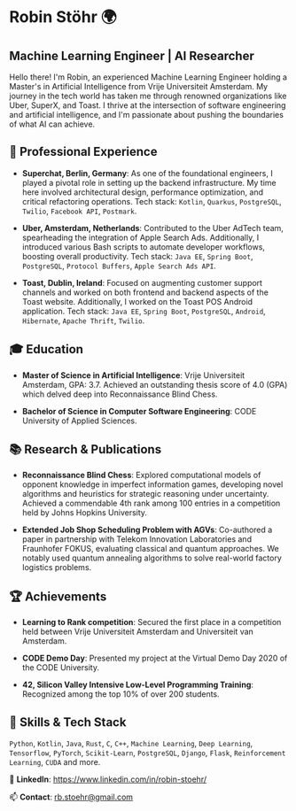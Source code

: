 # Robin Stöhr 🌍

## Machine Learning Engineer | AI Researcher

Hello there! I'm Robin, an experienced Machine Learning Engineer holding a Master's in Artificial Intelligence from Vrije Universiteit Amsterdam. My journey in the tech world has taken me through renowned organizations like Uber, SuperX, and Toast. I thrive at the intersection of software engineering and artificial intelligence, and I'm passionate about pushing the boundaries of what AI can achieve. 

## 💼 Professional Experience

- **Superchat, Berlin, Germany**: As one of the foundational engineers, I played a pivotal role in setting up the backend infrastructure. My time here involved architectural design, performance optimization, and critical refactoring operations. Tech stack: `Kotlin`, `Quarkus`, `PostgreSQL`, `Twilio`, `Facebook API`, `Postmark`.

- **Uber, Amsterdam, Netherlands**: Contributed to the Uber AdTech team, spearheading the integration of Apple Search Ads. Additionally, I introduced various Bash scripts to automate developer workflows, boosting overall productivity. Tech stack: `Java EE`, `Spring Boot`, `PostgreSQL`, `Protocol Buffers`, `Apple Search Ads API`.

- **Toast, Dublin, Ireland**: Focused on augmenting customer support channels and worked on both frontend and backend aspects of the Toast website. Additionally, I worked on the Toast POS Android application. Tech stack: `Java EE`, `Spring Boot`, `PostgreSQL`, `Android`, `Hibernate`, `Apache Thrift`, `Twilio`.

## 🎓 Education

- **Master of Science in Artificial Intelligence**: Vrije Universiteit Amsterdam, GPA: 3.7. Achieved an outstanding thesis score of 4.0 (GPA) which delved deep into Reconnaissance Blind Chess.

- **Bachelor of Science in Computer Software Engineering**: CODE University of Applied Sciences.

## 📚 Research & Publications

- **Reconnaissance Blind Chess**: Explored computational models of opponent knowledge in imperfect information games, developing novel algorithms and heuristics for strategic reasoning under uncertainty. Achieved a commendable 4th rank among 100 entries in a competition held by Johns Hopkins University.

- **Extended Job Shop Scheduling Problem with AGVs**: Co-authored a paper in partnership with Telekom Innovation Laboratories and Fraunhofer FOKUS, evaluating classical and quantum approaches. We notably used quantum annealing algorithms to solve real-world factory logistics problems.

## 🏆 Achievements

- **Learning to Rank competition**: Secured the first place in a competition held between Vrije Universiteit Amsterdam and Universiteit van Amsterdam.

- **CODE Demo Day**: Presented my project at the Virtual Demo Day 2020 of the CODE University.

- **42, Silicon Valley Intensive Low-Level Programming Training**: Recognized among the top 10% of over 200 students.

## 🔧 Skills & Tech Stack

`Python`, `Kotlin`, `Java`, `Rust`, `C`, `C++`, `Machine Learning`, `Deep Learning`, `Tensorflow`, `PyTorch`, `Scikit-Learn`, `PostgreSQL`, `Django`, `Flask`, `Reinforcement Learning`, `CUDA` and more.

🔗 **LinkedIn**: https://www.linkedin.com/in/robin-stoehr/

📫 **Contact**: rb.stoehr@gmail.com
